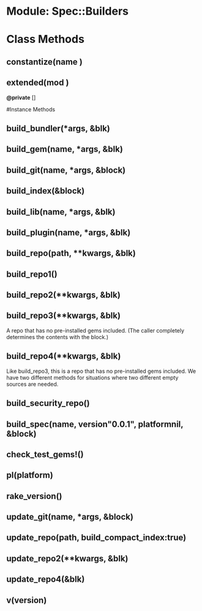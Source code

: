# Module: Spec::Builders
    



# Class Methods
## constantize(name ) [](#method-c-constantize)
## extended(mod ) [](#method-c-extended)
**@private** [] 


#Instance Methods
## build_bundler(*args, &blk) [](#method-i-build_bundler)

## build_gem(name, *args, &blk) [](#method-i-build_gem)

## build_git(name, *args, &block) [](#method-i-build_git)

## build_index(&block) [](#method-i-build_index)

## build_lib(name, *args, &blk) [](#method-i-build_lib)

## build_plugin(name, *args, &blk) [](#method-i-build_plugin)

## build_repo(path, **kwargs, &blk) [](#method-i-build_repo)

## build_repo1() [](#method-i-build_repo1)

## build_repo2(**kwargs, &blk) [](#method-i-build_repo2)

## build_repo3(**kwargs, &blk) [](#method-i-build_repo3)
A repo that has no pre-installed gems included. (The caller completely
determines the contents with the block.)

## build_repo4(**kwargs, &blk) [](#method-i-build_repo4)
Like build_repo3, this is a repo that has no pre-installed gems included. We
have two different methods for situations where two different empty sources
are needed.

## build_security_repo() [](#method-i-build_security_repo)

## build_spec(name, version"0.0.1", platformnil, &block) [](#method-i-build_spec)

## check_test_gems!() [](#method-i-check_test_gems!)

## pl(platform) [](#method-i-pl)

## rake_version() [](#method-i-rake_version)

## update_git(name, *args, &block) [](#method-i-update_git)

## update_repo(path, build_compact_index:true) [](#method-i-update_repo)

## update_repo2(**kwargs, &blk) [](#method-i-update_repo2)

## update_repo4(&blk) [](#method-i-update_repo4)

## v(version) [](#method-i-v)

